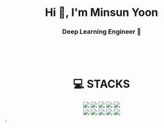 
<h1 align="center">Hi 👋, I'm Minsun Yoon</h1>
<h3 align="center">Deep Learning Engineer 💛</h3>


<br>
<br>
<br>

<div align=center><h1>💻 STACKS</h1></div>
<div align=center>   

  <img src="https://img.shields.io/badge/Python-blue?style=for-the-badge&logo=python&logoColor=white">
  <img src="https://img.shields.io/badge/Tensorflow-darkorange?style=for-the-badge&logo=tensorflow&logoColor=white">
  <img src="https://img.shields.io/badge/Pytorch-tomato?style=for-the-badge&logo=pytorch&logoColor=white">
  <img src="https://img.shields.io/badge/Numpy-lightskyblue?style=for-the-badge&logo=numpy&logoColor=white">
  <img src="https://img.shields.io/badge/Pandas-midnightblue?style=for-the-badge&logo=pandas&logoColor=white">
  <br>
  <img src="https://img.shields.io/badge/Linux-gold?style=for-the-badge&logo=linux&logoColor=white">
  <img src="https://img.shields.io/badge/Docker-lightslategrey?style=for-the-badge&logo=docker&logoColor=white">
  <img src="https://img.shields.io/badge/Jupyter-sandybrown?style=for-the-badge&logo=jupyter&logoColor=white">
  <img src="https://img.shields.io/badge/Visual%20Studio%20Code-dodgerblue?style=for-the-badge&logo=Visual%20Studio%20Code&logoColor=white">
  <img src="https://img.shields.io/badge/Github-black?style=for-the-badge&logo=github&logoColor=white">
  <br>
</div>
.




